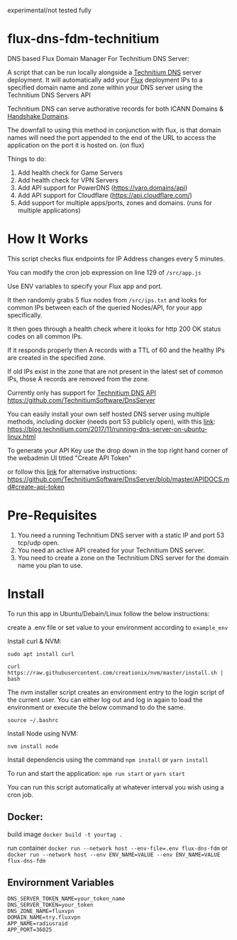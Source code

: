 experimental/not tested fully
# flux-dns-fdm-technitium

DNS based Flux Domain Manager For Technitium DNS Server: 

A script that can be run locally alongside a [Technitium DNS](https://github.com/TechnitiumSoftware/DnsServer) server deployment. It will automatically add your [Flux](https://runonflux.io) deployment IPs to a specified domain name and zone within your DNS server using the Technitium DNS Servers API

Technitium DNS can serve authorative records for both ICANN Domains & [Handshake Domains](https://handshake.org).

The downfall to using this method in conjunction with flux, is that domain names will need the port appended to the end of the URL to access the application on the port it is hosted on. (on flux)

Things to do: 

1. Add health check for Game Servers
2. Add health check for VPN Servers
3. Add API support for PowerDNS (https://varo.domains/api)
4. Add API support for Cloudflare (https://api.cloudflare.com/)
5. Add support for multiple apps/ports, zones and domains. (runs for multiple applications)

# How It Works

This script checks flux endpoints for IP Address changes every 5 minutes. 

You can modify the cron job expression on line 129 of `/src/app.js`

Use ENV variables to specify your Flux app and port. 

It then randomly grabs 5 flux nodes from `/src/ips.txt` and looks for common IPs between each of the queried Nodes/API, for your app specifically. 

It then goes through a health check where it looks for http 200 OK status codes on all common IPs.

If it responds properly then A records with a TTL of 60 and the healthy IPs are created in the specified zone.

If old IPs exist in the zone that are not present in the latest set of common IPs, those A records are removed from the zone.

Currently only has support for [Technitium DNS API](https://github.com/TechnitiumSoftware/DnsServer)
<br>
https://github.com/TechnitiumSoftware/DnsServer

You can easily install your own self hosted DNS server using multiple methods, including docker (needs port 53 publicly open), with this [link](https://blog.technitium.com/2017/11/running-dns-server-on-ubuntu-linux.html):
https://blog.technitium.com/2017/11/running-dns-server-on-ubuntu-linux.html

To generate your API Key use the drop down in the top right hand corner of the webadmin UI titled "Create API Token"

or follow this [link](https://github.com/TechnitiumSoftware/DnsServer/blob/master/APIDOCS.md#create-api-token) for alternative instructions: https://github.com/TechnitiumSoftware/DnsServer/blob/master/APIDOCS.md#create-api-token


# Pre-Requisites
1. You need a running Technitium DNS server with a static IP and port 53 tcp/udp open.
2. You need an active API created for your Technitium DNS server. 
3. You need to create a zone on the Technitium DNS server for the domain name you plan to use.

# Install


To run this app in Ubuntu/Debain/Linux follow the below instructions:

create a .env file or set value to your environment according to `example_env`

Install curl & NVM:

`sudo apt install curl`

`curl https://raw.githubusercontent.com/creationix/nvm/master/install.sh | bash`

The nvm installer script creates an environment entry to the login script of the current user. You can either log out and log in again to load the environment or execute the below command to do the same.

`source ~/.bashrc`

Install Node using NVM:

`nvm install node`

Install dependencis using the command `npm install` or `yarn install`

To run and start the application:
`npm run start` or `yarn start`

You can run this script automatically at whatever interval you wish using a cron job.

## Docker:

build image
`docker build -t yourtag .`

run container
`docker run --network host --env-file=.env flux-dns-fdm`
or `docker run --network host --env ENV_NAME=VALUE --env ENV_NAME=VALUE flux-dns-fdm`


## Envirornment Variables 

```DNS_SERVER_ADDRESS=http://127.0.0.1:5380
DNS_SERVER_TOKEN_NAME=your_token_name
DNS_SERVER_TOKEN=your_token
DNS_ZONE_NAME=fluxvpn
DOMAIN_NAME=try.fluxvpn
APP_NAME=radiusraid
APP_PORT=36025
